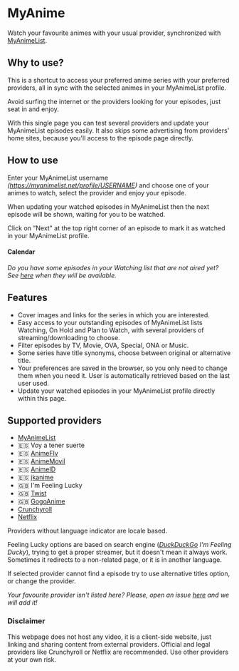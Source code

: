 # MyAnime
Watch your favourite animes with your usual provider, synchronized with [MyAnimeList](https://myanimelist.net/).

## Why to use?
This is a shortcut to access your preferred anime series with your preferred providers, all in sync with the selected animes in your MyAnimeList profile.

Avoid surfing the internet or the providers looking for your episodes, just seat in and enjoy. 

With this single page you can test several providers and update your MyAnimeList episodes easily. It also skips some advertising from providers' home sites, because you'll access to the episode page directly.

## How to use
Enter your MyAnimeList username _(https://myanimelist.net/profile/USERNAME)_ and choose one of your animes to watch, select the provider and enjoy your episode.

When updating your watched episodes in MyAnimeList then the next episode will be shown, waiting for you to be watched.

Click on "Next" at the top right corner of an episode to mark it as watched in your MyAnimeList profile.

#### Calendar

_Do you have some episodes in your Watching list that are not aired yet? See [here](https://notify.moe/calendar) when they will be available._

## Features
- Cover images and links for the series in which you are interested.
- Easy access to your outstanding episodes of MyAnimeList lists Watching, On Hold and Plan to Watch, with several providers of streaming/downloading to choose.
- Filter episodes by TV, Movie, OVA, Special, ONA or Music.
- Some series have title synonyms, choose between original or alternative title.
- Your preferences are saved in the browser, so you only need to change them when you need it. User is automatically retrieved based on the last user used.
- Update your watched episodes in your MyAnimeList profile directly within this page.

## Supported providers
- [MyAnimeList](https://myanimelist.net/)
- 🇪🇸 Voy a tener suerte
- 🇪🇸 [AnimeFlv](https://www.animeflv.net)
- 🇪🇸 [AnimeMovil](https://animemovil.com/)
- 🇪🇸 [AnimeID](https://www.animeid.tv/)
- 🇪🇸 [jkanime](http://jkanime.net/)
- 🇬🇧 I'm Feeling Lucky
- 🇬🇧 [Twist](https://twist.moe/)
- 🇬🇧 [GogoAnime](https://www2.gogoanime.se/)
- [Crunchyroll](https://www.crunchyroll.com/)
- [Netflix](https://www.netflix.com/)

Providers without language indicator are locale based.

Feeling Lucky options are based on search engine (_[DuckDuckGo](https://duckduckgo.com/) I'm Feeling Ducky_), trying to get a proper streamer, but it doesn't mean it always work. Sometimes it redirects to a non-related page, or it is in another language.

If selected provider cannot find a episode try to use alternative titles option, or change the provider.

_Your favourite provider isn't listed here? Please, open an issue [here](http://github.com/Carleslc/MyAnime/issues) and we will add it!_

### Disclaimer
This webpage does not host any video, it is a client-side website, just linking and sharing content from external providers. Official and legal providers like Crunchyroll or Netflix are recommended. Use other providers at your own risk.
